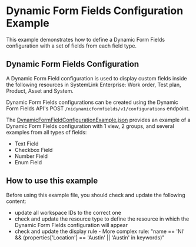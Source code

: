 # Dynamic Form Fields Configuration Example

This example demonstrates how to define a Dynamic Form Fields configuration 
with a set of fields from each field type.

## Dynamic Form Fields Configuration

A Dynamic Form Field configuration is used to display custom fields inside 
the following resources in SystemLink Enterprise: Work order, Test plan, 
Product, Asset and System. 

Dynamic Form Fields configurations can be created using the Dynamic Form 
Fields API's POST `/nidynamicformfields/v1/configurations` endpoint. 

The [DynamicFormFieldConfigurationExample.json](DynamicFormFieldConfigurationExample.json) 
provides an example of a Dynamic Form Fields configuration with 1 view,
2 groups, and several examples from all types of fields:

  - Text Field
  - Checkbox Field
  - Number Field
  - Enum Field

## How to use this example

Before using this example file, you should check and update the following content:

  - update all workspace IDs to the correct one
  - check and update the resource type to define the resource in which the
    Dynamic Form Fields configuration will appear
  - check and update the display rule - More complex rule: "name == 'NI' &&
     (properties['Location'] == 'Austin' || 'Austin' in keywords)"
